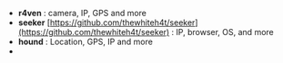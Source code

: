 * **r4ven** : camera, IP, GPS and more
* **seeker** [https://github.com/thewhiteh4t/seeker](https://github.com/thewhiteh4t/seeker) : IP, browser, OS, and more
* **hound** : Location, GPS, IP and more
* 
